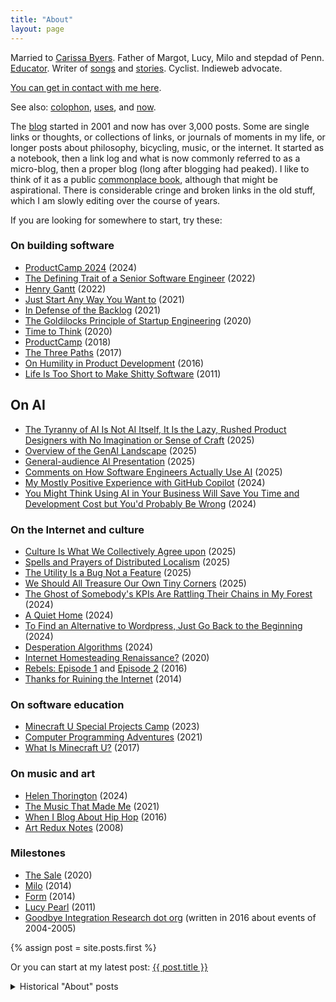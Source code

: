 ```yaml
---
title: "About"
layout: page
---
```


<style>
  img {
    max-width: 150px;
    float: right;
    border-radius: 75px;
    border: 2px solid #eee;
  }
</style>

Married to [Carissa Byers](http://carissabyers.com/). Father of Margot, Lucy, Milo and stepdad of Penn. [Educator](http://minecraftu.org/). Writer of [songs](/music) and [stories](/writing). Cyclist. Indieweb advocate.

[You can get in contact with me here](https://letterbird.co/dealingwith).

See also: [colophon](/colophon), [uses](/uses), and [now](/now).

The [blog](/blog) started in 2001 and now has over 3,000 posts. Some are single links or thoughts, or collections of links, or journals of moments in my life, or longer posts about philosophy, bicycling, music, or the internet. It started as a notebook, then a link log and what is now commonly referred to as a micro-blog, then a proper blog (long after blogging had peaked). I like to think of it as a public [commonplace book](https://en.wikipedia.org/wiki/Commonplace_book), although that might be aspirational. There is considerable cringe and broken links in the old stuff, which I am slowly editing over the course of years.

If you are looking for somewhere to start, try these:

### On building software

- [ProductCamp 2024](/2024/10/20/productcamp-2024/) (2024)
- [The Defining Trait of a Senior Software Engineer](/2022/12/08/the-defining-trait-of-a-senior-software-engineer/) (2022)
- [Henry Gantt](/2022/09/13/henry-gantt/) (2022)
- [Just Start Any Way You Want to](/2021/02/18/just-start-any-way-you-want-to/) (2021)
- [In Defense of the Backlog](/2021/01/26/in-defense-of-the-backlog/) (2021)
- [The Goldilocks Principle of Startup Engineering](/2020/08/28/the-goldilocks-principle-of-startup-engineering/) (2020)
- [Time to Think](/2020/10/28/time-to-think/) (2020)
- [ProductCamp](/2018/03/11/product-camp/) (2018)
- [The Three Paths](/2017/04/22/the-three-paths/) (2017)
- [On Humility in Product Development](/2016/02/29/on-humility-in-product-development/) (2016)
- [Life Is Too Short to Make Shitty Software](/2011/03/15/life-is-too-short-to-make-shitty-software/) (2011)

## On AI

- [The Tyranny of AI Is Not AI Itself, It Is the Lazy, Rushed Product Designers with No Imagination or Sense of Craft](https://daniel.industries/2025/07/13/the-tyranny-of-ai-is-not-ai-itself-it-is-the-lazy-rushed-product-designers-with-no-imagination-or-sense-of-craft/) (2025)
- [Overview of the GenAI Landscape](https://daniel.industries/2025/06/20/overview-of-the-genai-landscape/) (2025)
- [General-audience AI Presentation](https://daniel.industries/2025/05/17/general-audience-ai-presentation/) (2025)
- [Comments on How Software Engineers Actually Use AI](https://daniel.industries/2025/03/29/comments-on-how-software-engineers-actually-use-ai/) (2025)
- [My Mostly Positive Experience with GitHub Copilot](https://daniel.industries/2024/07/09/my-mostly-positive-experience-with-github-copilot/) (2024)
- [You Might Think Using AI in Your Business Will Save You Time and Development Cost but You'd Probably Be Wrong](https://daniel.industries/2024/06/30/you-might-think-using-ai-in-your-business-will-save-you-time-and-development-cost-but-youd-be-wrong/) (2024)

### On the Internet and culture

- [Culture Is What We Collectively Agree upon](/2025/04/27/culture-is-what-we-collectively-agree-upon/) (2025)
- [Spells and Prayers of Distributed Localism](/2025/03/15/spells-and-prayers-of-distributed-localism/) (2025)
- [The Utility Is a Bug Not a Feature](/2025/03/01/the-utility-is-a-bug-not-a-feature/) (2025)
- [We Should All Treasure Our Own Tiny Corners](/2025/01/25/we-should-all-treasure-our-own-tiny-corners/) (2025)
- [The Ghost of Somebody's KPIs Are Rattling Their Chains in My Forest](/2024/12/30/the-ghost-of-somebodys-kpis-are-rattling-their-chains-in-my-forest/) (2024)
- [A Quiet Home](/2024/09/30/a-quiet-home/) (2024)
- [To Find an Alternative to Wordpress, Just Go Back to the Beginning](/2024/02/29/to-find-an-alternative-to-wordpress-just-go-back-to-the-beginning/) (2024)
- [Desperation Algorithms](/2024/01/15/desperation-algorithms/) (2024)
- [Internet Homesteading Renaissance?](/2020/08/18/internet-homesteading-renaissance/) (2020)
- [Rebels: Episode 1](/2016/09/05/rebels/) and [Episode 2](/2016/09/05/rebels-episode-2/) (2016)
- [Thanks for Ruining the Internet](/2014/02/12/thanks-for-ruining-the-internet/) (2014)

### On software education

- [Minecraft U Special Projects Camp](/2023/09/11/2023-minecraft-u-special-projects-camp/) (2023)
- [Computer Programming Adventures](/2021/07/02/computer-programming-adventures/) (2021)
- [What Is Minecraft U?](/2017/06/15/what-is-minecraft-u/) (2017)

### On music and art

- [Helen Thorington](/2024/12/29/helen-thorington/) (2024)
- [The Music That Made Me](/2021/11/25/the-music-that-made-me/) (2021)
- [When I Blog About Hip Hop](/2016/08/28/when-i-blog-about-hip-hop/) (2016)
- [Art Redux Notes](/2008/04/26/art-redux-notes/) (2008)

### Milestones

- [The Sale](/2020/12/24/2020-year-in-review-part-1/) (2020)
- [Milo](/2014/05/31/milo/) (2014)
- [Form](/2014/01/17/form/) (2014)
- [Lucy Pearl](/2011/12/15/lucy-pearl/) (2011)
- [Goodbye Integration Research dot org](/2016/03/15/goodbye-integration-research/) (written in 2016 about events of 2004-2005)

{% assign post = site.posts.first %}

<p>Or you can start at my latest post: <a href="{{ post.url }}">{{ post.title }}</a></p>

<details>
  <summary style="cursor: pointer;">
    Historical "About" posts
  </summary>
  <div markdown="1">
  - [About](/2009/10/26/about/) (2009)
  - [About](/2006/12/08/1868/) (2006)
  - [Interviewed by Jordon Cooper](/2004/04/06/interviewed-by-jordon-cooper/) (2004)
  - [About](/2003/07/28/about/) (2003)
  </div>
</details>
